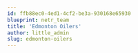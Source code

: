 ```yaml
---
id: ffb88ec0-4ed1-4cf2-be3a-930168e65930
blueprint: netr_team
title: 'Edmonton Oilers'
author: little_admin
slug: edmonton-oilers
---
```

